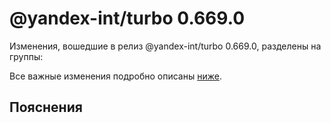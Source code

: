 # @yandex-int/turbo 0.669.0

<!-- ЧЕЛОВЕЧЕСКОЕ ВСТУПЛЕНИЕ -->

Изменения, вошедшие в релиз @yandex-int/turbo 0.669.0, разделены на группы:

Все важные изменения подробно описаны [ниже](#Пояснения).

## Пояснения

